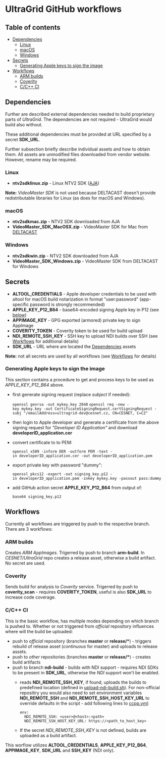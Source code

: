 UltraGrid GitHub workflows
==========================

Table of contents
-----------------
- [Dependencies](#dependencies)
  * [Linux](#linux)
  * [macOS](#macos)
  * [Windows](#windows)
- [Secrets](#secrets)
  * [Generating Apple keys to sign the image](#generating-apple-keys-to-sign-the-image)
- [Workflows](#workflows)
  * [ARM builds](#arm-builds)
  * [Coverity](#coverity)
  * [C/C++ CI](#cc-ci)

Dependencies
------------
Further are described external dependencies needed to build proprietary parts
of _UltraGrid_. The dependencies are not required - UltraGrid would build also
without.

These additional dependencies must be provided at URL specified by a secret **SDK\_URL**.

Further subsection briefly describe individual assets and how to obtain them.  All assets
are unmodified files downloaded from vendor website. However, rename may be required.

### Linux
- **ntv2sdklinux.zip** - Linux NTV2 SDK ([AJA](https://sdksupport.aja.com/))

**Note:** _VideoMaster SDK_ is not used because DELTACAST doesn't provide redistributable
libraries for Linux (as does for macOS and Windows).

### macOS
- **ntv2sdkmac.zip** - NTV2 SDK downloaded from AJA
- **VideoMaster\_SDK\_MacOSX.zip** - VideoMaster SDK for Mac from
  [DELTACAST](https://www.deltacast.tv/support/download-center)

### Windows
- **ntv2sdkwin.zip** - NTV2 SDK downloaded from AJA
- **VideoMaster\_SDK\_Windows.zip** - VideoMaster SDK from DELTACAST for Windows


Secrets
-------
- **ALTOOL\_CREDENTIALS** - Apple developer credentials to be used with altool for macOS build
  notarization in format "user:password" (app-specific password is strongly recommended)
- **APPLE\_KEY\_P12\_B64** - base64-encoded signing Apple key in P12 (see [below](#generating-apple-keys-to-sign-the-image))
- **APPIMAGE\_KEY** - GPG exported (armored) private key to sign AppImage
- **COVERITY\_TOKEN** - Coverity token to be used for build upload
- **NDI\_REMOTE\_SSH\_KEY** - SSH key to upload NDI builds over SSH (see [Workflows](#workflows) for additional details)
- **SDK\_URL** - URL where are located the [Dependencies](#dependencies) assets

**Note:** not all secrets are used by all workflows (see [Workflows](#workflows) for details)

### Generating Apple keys to sign the image

This section contains a procedure to get and process keys to be used as _APPLE\_KEY\_P12\_B64_ above.

- first generate signing request (replace _subject_ if needed):
   
   `openssl genrsa -out mykey.key 2048`
   `openssl req -new -key mykey.key -out CertificateSigningRequest.certSigningRequest -subj "/emailAddress=ultragrid-dev@cesnet.cz, CN=CESNET, C=CZ"`

- then login to Apple developer and generate a certificate from the above signing request for _"Developer ID Application"_
  and download **developerID\_application.cer**

- convert certificate to to PEM:
   
   `openssl x509 -inform DER -outform PEM -text -in developerID_application.cer -out developerID_application.pem`

- export private key with password "dummy":
  
  `openssl pkcs12 -export -out signing_key.p12 -in developerID_application.pem -inkey mykey.key -passout pass:dummy`

- add GitHub action secret **APPLE\_KEY\_P12\_B64** from output of:
   
   `base64 signing_key.p12`

Workflows
--------
Currently all workflows are triggered by push to the respective branch. There are 3 workflows:

### ARM builds 
Creates _ARM AppImages_. Trigerred by push to branch **arm-build**. In _CESNET/UltraGrid_ repo creates a release
asset, otherwise a build artifact. No secret are used.

### Coverity
Sends build for analysis to _Coverity_ service. Trigerred by push to **coverity\_scan** - requires
**COVERITY\_TOKEN**, useful is also **SDK\_URL** to increase code coverage.

### C/C++ CI
This is the basic workflow, has multiple modes depending on which branch is pushed to. Whether or not triggered
from _official_ repository influences where will the build be uploaded:

* push to _official_ repository (branches **master** or **release/\***) - triggers rebuild of release asset (_continuous_ for master) and uploads to
  release assets.
* push to _other_ repositories (branches **master** or **release/\***) - creates build artifacts
* push to branch **ndi-build** - builds with NDI support - requires NDI SDKs to be present in **SDK\_URL**, otherwise the _NDI_ support won't be enabled.
  - reads **NDI\_REMOTE\_SSH\_KEY**, if found, uploads the builds to predefined location (defined in [upload-ndi-build.sh](../scripts/upload-ndi-build.sh)).
    For non-official repositiry you would also need to set environment variables **NDI\_REMOTE\_SSH** and
    **NDI\_REMOTE\_SSH\_HOST\_KEY\_URL** to override defaults in the script - add following lines to [ccpp.yml](ccpp.yml):

        env:
          NDI_REMOTE_SSH: <user>@<host>:<path>
          NDI_REMOTE_SSH_HOST_KEY_URL: https://<path_to_host_key>
  - If the secret _NDI\_REMOTE\_SSH\_KEY_ is not defined, builds are uploaded as a build artifact.


This worflow utilizes **ALTOOL\_CREDENTIALS**, **APPLE\_KEY\_P12\_B64**, **APPIMAGE\_KEY**, **SDK\_URL** and **SSH\_KEY** (NDI only).


